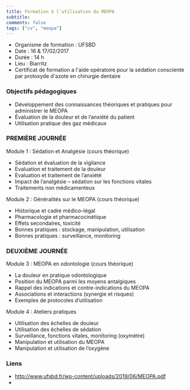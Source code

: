 ```yaml
---
title: Formation à l'utilisation du MEOPA
subtitle: 
comments: false
tags: ["cv", "meopa"]
---
```


* Organisme de formation : UFSBD
* Date : 16 & 17/02/2017
* Durée : 14 h
* Lieu : Biarritz
* Certificat de formation a l'aide opératoire pour la sédation consciente par protoxyde d'azote en chirurgie dentaire


### Objectifs pédagogiques

* Développement des connaissances théoriques et pratiques pour administrer le MEOPA
* Évaluation de la douleur et de l’anxiété du patient
* Utilisation pratique des gaz médicaux

### PREMIÈRE JOURNÉE

Module 1 : Sédation et Analgésie (cours théorique)

*  Sédation et évaluation de la vigilance
*  Evaluation et traitement de la douleur
*  Evaluation et traitement de l’anxiété
*  Impact de l’analgésie – sédation sur les fonctions vitales
*  Traitements  non  médicamenteux

Module 2 : Généralités sur le MEOPA (cours théorique)

*  Historique et cadre médico–légal
*  Pharmacologie et pharmacocinétique
*  Effets  secondaires,  toxicité
*  Bonnes pratiques : stockage, manipulation, utilisation
*  Bonnes pratiques : surveillance, monitoring

### DEUXIÈME JOURNÉE

Module 3 : MEOPA en odontologie (cours théorique)

* La douleur en pratique odontologique
* Position du MEOPA parmi les moyens antalgiques
* Rappel des indications et contre-indications du MEOPA
* Associations et interactions (synergie et risques)
* Exemples de protocoles d’utilisation

Module 4 : Ateliers pratiques

* Utilisation des échelles de douleur
* Utilisation des échelles de sédation
* Surveillance, fonctions vitales, monitoring (oxymètre)
* Manipulation et utilisation du MEOPA
* Manipulation et utilisation de l’oxygène

### Liens

* http://www.ufsbd.fr/wp-content/uploads/2019/06/MEOPA.pdf
* 